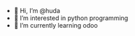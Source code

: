 - 👋 Hi, I’m @huda
- 👀 I’m interested in python programming
- 🌱 I’m currently learning odoo 

<!---
haddo/haddo is a ✨ special ✨ repository because its `README.md` (this file) appears on your GitHub profile.
You can click the Preview link to take a look at your changes.
--->
